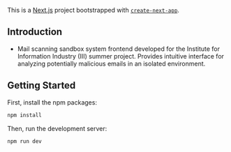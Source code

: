 This is a [Next.js](https://nextjs.org/) project bootstrapped with [`create-next-app`](https://github.com/vercel/next.js/tree/canary/packages/create-next-app).

## Introduction
* Mail scanning sandbox system frontend developed for the Institute for Information Industry (III) summer project. Provides intuitive interface for analyzing potentially malicious emails in an isolated environment.

## Getting Started
First, install the npm packages:

```bash
npm install
```

Then, run the development server:

```bash
npm run dev
```
